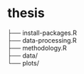 # thesis

├── install-packages.R <br>
├── data-processing.R <br>
├── methodology.R       
├── data/               
└── plots/     
